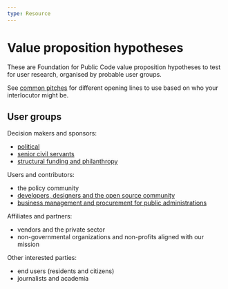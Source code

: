 ```yaml
---
type: Resource
---
```


# Value proposition hypotheses

These are Foundation for Public Code value proposition hypotheses to test for user research, organised by probable user groups. 

See [common pitches](../../communication/pitching.md) for different opening lines to use based on who your interlocutor might be.

## User groups

Decision makers and sponsors:

* [political](political.md)
* [senior civil servants](senior-civil-servants.md)
* [structural funding and philanthropy](structural-funding-philanthropy.md)

Users and contributors:

* the policy community
* [developers, designers and the open source community](developers-and-designers.md)
* [business management and procurement for public administrations](management-and-procurement.md)

Affiliates and partners:

* vendors and the private sector
* non-governmental organizations and non-profits aligned with our mission

Other interested parties:

* end users (residents and citizens)
* journalists and academia

